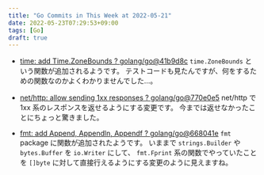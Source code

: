 ```yaml
---
title: "Go Commits in This Week at 2022-05-21"
date: 2022-05-23T07:29:53+09:00
tags: [Go]
draft: true
---
```

* [time: add Time.ZoneBounds ? golang/go@41b9d8c](https://github.com/golang/go/commit/41b9d8c75e45636a153c2a31d117196a22a7fc6c)
`time.ZoneBounds` という関数が追加されるようです。
テストコードも見たんですが、何をするための関数なのかよくわかりませんでした…。

* [net/http: allow sending 1xx responses ? golang/go@770e0e5](https://github.com/golang/go/commit/770e0e584a98dfd5e8d0d00558085c339fda0ed7)
net/http で 1xx 系のレスポンスを返せるようにする変更です。
今までは返せなかったことにちょっと驚きました。

* [fmt: add Append, Appendln, Appendf ? golang/go@668041e](https://github.com/golang/go/commit/668041ef66ddafffccf1863e6180b83ea1ad30c9)
`fmt` package に関数が追加されたようです。
いままで `strings.Builder` や `bytes.Buffer` を `io.Writer` にして、 `fmt.Fprint` 系の関数でやっていたことを `[]byte` に対して直接行えるようにする変更のように見えますね。
